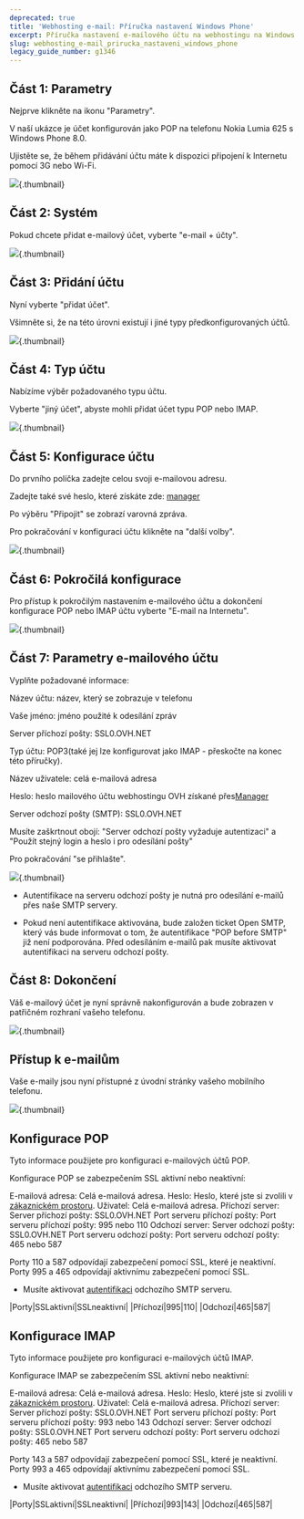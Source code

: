 ```yaml
---
deprecated: true
title: 'Webhosting e-mail: Příručka nastavení Windows Phone'
excerpt: Příručka nastavení e-mailového účtu na webhostingu na Windows Phone
slug: webhosting_e-mail_prirucka_nastaveni_windows_phone
legacy_guide_number: g1346
---
```



## Část 1: Parametry
Nejprve klikněte na ikonu "Parametry".

V naší ukázce je účet konfigurován jako POP na telefonu Nokia Lumia 625 s Windows Phone 8.0.

Ujistěte se, že během přidávání účtu máte k dispozici připojení k Internetu pomocí 3G nebo Wi-Fi.

![](images/img_1501.jpg){.thumbnail}


## Část 2: Systém
Pokud chcete přidat e-mailový účet, vyberte "e-mail + účty".

![](images/img_1502.jpg){.thumbnail}


## Část 3: Přidání účtu
Nyní vyberte "přidat účet".

Všimněte si, že na této úrovni existují i jiné typy předkonfigurovaných účtů.

![](images/img_1503.jpg){.thumbnail}


## Část 4: Typ účtu
Nabízíme výběr požadovaného typu účtu.

Vyberte "jiný účet", abyste mohli přidat účet typu POP nebo IMAP.

![](images/img_1504.jpg){.thumbnail}


## Část 5: Konfigurace účtu
Do prvního políčka zadejte celou svoji e-mailovou adresu.

Zadejte také své heslo, které získáte zde:
[manager](https://www.ovh.com/manager/web/login/)

Po výběru "Připojit" se zobrazí varovná zpráva.

Pro pokračování v konfiguraci účtu klikněte na "další volby".

![](images/img_1505.jpg){.thumbnail}


## Část 6: Pokročilá konfigurace
Pro přístup k pokročilým nastavením e-mailového účtu a dokončení konfigurace POP nebo IMAP účtu vyberte "E-mail na Internetu".

![](images/img_1506.jpg){.thumbnail}


## Část 7: Parametry e-mailového účtu
Vyplňte požadované informace:

Název účtu: název, který se zobrazuje v telefonu

Vaše jméno: jméno použité k odesílání zpráv

Server příchozí pošty: SSL0.OVH.NET

Typ účtu: POP3(také jej lze konfigurovat jako IMAP - přeskočte na konec této příručky).

Název uživatele: celá e-mailová adresa

Heslo: heslo mailového účtu webhostingu OVH získané přes[Manager](https://www.ovh.com/auth/?action=gotomanager&from=https://www.ovh.ie/&ovhSubsidiary=ie)

Server odchozí pošty (SMTP): SSL0.OVH.NET

Musíte zaškrtnout obojí: "Server odchozí pošty vyžaduje autentizaci" a "Použít stejný login a heslo i pro odesílání pošty"

Pro pokračování "se přihlašte".

![](images/img_2401.jpg){.thumbnail}

- Autentifikace na serveru odchozí pošty je nutná pro odesílání e-mailů přes naše SMTP servery.

- Pokud není autentifikace aktivována, bude založen ticket Open SMTP, který vás bude informovat o tom, že autentifikace "POP before SMTP" již není podporována. Před odesíláním e-mailů pak musíte aktivovat autentifikaci na serveru odchozí pošty.




## Část 8: Dokončení
Váš e-mailový účet je nyní správně nakonfigurován a bude zobrazen v patřičném rozhraní vašeho telefonu.

![](images/img_1508.jpg){.thumbnail}


## Přístup k e-mailům
Vaše e-maily jsou nyní přístupné z úvodní stránky vašeho mobilního telefonu.

![](images/img_1509.jpg){.thumbnail}


## Konfigurace POP
Tyto informace použijete pro konfiguraci e-mailových účtů POP.

Konfigurace POP se zabezpečením SSL aktivní nebo neaktivní:

E-mailová adresa: Celá e-mailová adresa.
Heslo: Heslo, které jste si zvolili v [zákaznickém prostoru](https://www.ovh.com/auth/?action=gotomanager&from=https://www.ovh.ie/&ovhSubsidiary=ie).
Uživatel: Celá e-mailová adresa.
Příchozí server: Server příchozí pošty: SSL0.OVH.NET
Port serveru příchozí pošty: Port serveru příchozí pošty: 995 nebo 110
Odchozí server: Server odchozí pošty: SSL0.OVH.NET
Port serveru odchozí pošty: Port serveru odchozí pošty: 465 nebo 587

Porty 110 a 587 odpovídají zabezpečení pomocí SSL, které je neaktivní.
Porty 995 a 465 odpovídají aktivnímu zabezpečení pomocí SSL.


- Musíte aktivovat [autentifikaci](#configuration_du_compte_e-mail_mutualise_sous_windows_phone_8_partie_7_parametres_du_compte_e-mail) odchozího SMTP serveru.


|Porty|SSLaktivní|SSLneaktivní|
|Příchozí|995|110|
|Odchozí|465|587|




## Konfigurace IMAP
Tyto informace použijete pro konfiguraci e-mailových účtů IMAP.

Konfigurace IMAP se zabezpečením SSL aktivní nebo neaktivní:

E-mailová adresa: Celá e-mailová adresa.
Heslo: Heslo, které jste si zvolili v [zákaznickém prostoru](https://www.ovh.com/auth/?action=gotomanager&from=https://www.ovh.ie/&ovhSubsidiary=ie).
Uživatel: Celá e-mailová adresa.
Příchozí server: Server příchozí pošty: SSL0.OVH.NET
Port serveru příchozí pošty: Port serveru příchozí pošty: 993 nebo 143
Odchozí server: Server odchozí pošty: SSL0.OVH.NET
Port serveru odchozí pošty: Port serveru odchozí pošty: 465 nebo 587

Porty 143 a 587 odpovídají zabezpečení pomocí SSL, které je neaktivní.
Porty 993 a 465 odpovídají aktivnímu zabezpečení pomocí SSL.


- Musíte aktivovat [autentifikaci](#configuration_du_compte_e-mail_mutualise_sous_windows_phone_8_partie_7_parametres_du_compte_e-mail) odchozího SMTP serveru.


|Porty|SSLaktivní|SSLneaktivní|
|Příchozí|993|143|
|Odchozí|465|587|



